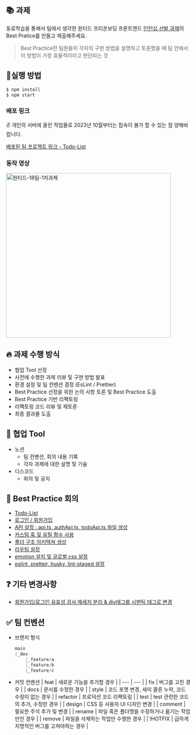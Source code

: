 ## 📚 과제

동료학습을 통해서 팀에서 생각한 원티드 프리온보딩 프론트엔드 [인턴십 선발 과제](https://github.com/walking-sunset/selection-task)의 Best Pratice를 만들고 제출해주세요.

> Best Practice란 팀원들이 각자의 구현 방법을 설명하고 토론했을 때 팀 안에서 이 방법이 가장 효율적이라고 판단되는 것
> 

## 🚀실행 방법

```jsx
$ npm install
$ npm start
```

### 배포 링크

✌️ 개인의 서버에 올린 작업물로 2023년 10월부터는 접속이 불가 할 수 있는 점 양해바랍니다.

[배포된 팀 프로젝트 링크 - Todo-List](https://main.d38gez3r418jap.amplifyapp.com/)

### 동작 영상
<img width='450px' src='https://github.com/preOnBorading-Idle/pre-onboarding-12th-1-18/assets/72495998/3550765a-cd2c-460f-8715-d80fcc88b7a2' alt='원티드-18팀-1차과제' />


## 🔥 과제 수행 방식

- 협업 Tool 선정
- 사전에 수행한 과제 리뷰 및 구현 방법 발표
- 환경 설정 및 팀 컨벤션 결정 (EsLint / Prettier)
- Best Practice 선정을 위한 논의 사항 토론 및 Best Practice 도출
- Best Practice 기반 리팩토링
- 리팩토링 코드 리뷰 및 재토론
- 최종 결과물 도출

## 🔨 협업 Tool

- 노션
    - 팀 컨벤션, 회의 내용 기록
    - 각자 과제에 대한 설명 및 기술
- 디스코드
    - 회의 및 공지

## 🎈 Best Practice 회의

- [Todo-List](https://github.com/preOnBorading-Idle/pre-onboarding-12th-1-18/issues/13)
- [로그인 / 회원가입](https://github.com/preOnBorading-Idle/pre-onboarding-12th-1-18/issues/12)
- [API 설정 : api.ts, authApi.ts, todoApi.ts 파일 생성](https://github.com/preOnBorading-Idle/pre-onboarding-12th-1-18/issues/11)
- [커스텀 훅 및 유틸 함수 사용](https://github.com/preOnBorading-Idle/pre-onboarding-12th-1-18/issues/10)
- [폴더 구조 아키텍쳐 생성](https://github.com/preOnBorading-Idle/pre-onboarding-12th-1-18/issues/9)
- [라우팅 설정](https://github.com/preOnBorading-Idle/pre-onboarding-12th-1-18/issues/8)
- [emotion 설치 및 글로벌 css 설정](https://github.com/preOnBorading-Idle/pre-onboarding-12th-1-18/issues/7)
- [ eslint, pretteir, husky, lint-staged 설정](https://github.com/preOnBorading-Idle/pre-onboarding-12th-1-18/issues/6/)

## ❓ 기타 변경사항

- [회원가입/로그인 유효성 검사 메세지 분리 & div태그를 시멘틱 태그로 변경](https://github.com/preOnBorading-Idle/pre-onboarding-12th-1-18/issues/17)

## ✅ 팀 컨벤션
- 브랜치 형식
    
    ```jsx
    main
    |_dev
    	|_feature/a
    	|_feature/b
    	|_feature/c
    ```
    
-  커밋 컨벤션
    | feat | 새로운 기능을 추가할 경우 |
    | --- | --- |
    | fix | 버그를 고친 경우 |
    | docs | 문서를 수정한 경우 |
    | style | 코드 포맷 변경, 세미 콜론 누락, 코드 수정이 없는 경우 |
    | refactor | 프로덕션 코드 리팩토링 |
    | test | test 관련한 코드의 추가, 수정한 경우 |
    | design | CSS 등 사용자 UI 디자인 변경 |
    | comment | 필요한 주석 추가 및 변경 |
    | rename | 파일 혹은 폴더명을 수정하거나 옮기는 작업만인 경우 |
    | remove | 파일을 삭제하는 작업만 수행한 경우 |
    | !HOTFIX | 급하게 치명적인 버그를 고쳐야하는 경우 |
